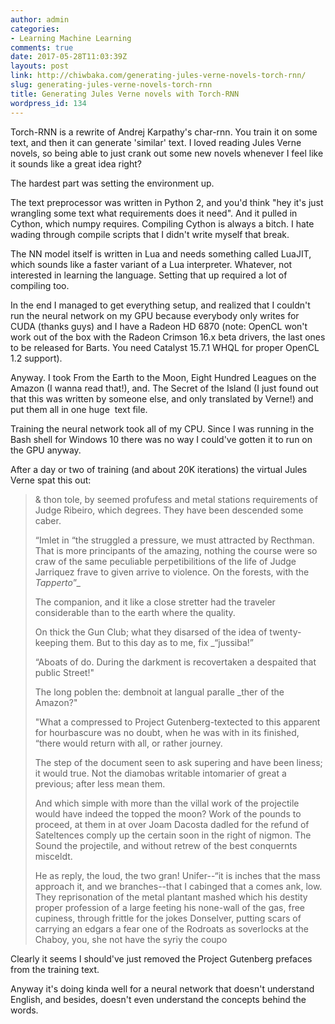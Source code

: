 ```yaml
---
author: admin
categories:
- Learning Machine Learning
comments: true
date: 2017-05-28T11:03:39Z
layouts: post
link: http://chiwbaka.com/generating-jules-verne-novels-torch-rnn/
slug: generating-jules-verne-novels-torch-rnn
title: Generating Jules Verne novels with Torch-RNN
wordpress_id: 134
---
```


Torch-RNN is a rewrite of Andrej Karpathy's char-rnn. You train it on some text, and then it can generate 'similar' text. I loved reading Jules Verne novels, so being able to just crank out some new novels whenever I feel like it sounds like a great idea right?

The hardest part was setting the environment up.

The text preprocessor was written in Python 2, and you'd think "hey it's just wrangling some text what requirements does it need". And it pulled in Cython, which numpy requires. Compiling Cython is always a bitch. I hate wading through compile scripts that I didn't write myself that break.

The NN model itself is written in Lua and needs something called LuaJIT, which sounds like a faster variant of a Lua interpreter. Whatever, not interested in learning the language. Setting that up required a lot of compiling too.

In the end I managed to get everything setup, and realized that I couldn't run the neural network on my GPU because everybody only writes for CUDA (thanks guys) and I have a Radeon HD 6870 (note: OpenCL won't work out of the box with the Radeon Crimson 16.x beta drivers, the last ones to be released for Barts. You need Catalyst 15.7.1 WHQL for proper OpenCL 1.2 support).

Anyway. I took From the Earth to the Moon, Eight Hundred Leagues on the Amazon (I wanna read that!), and. The Secret of the Island (I just found out that this was written by someone else, and only translated by Verne!) and put them all in one huge  text file.

Training the neural network took all of my CPU. Since I was running in the Bash shell for Windows 10 there was no way I could've gotten it to run on the GPU anyway.

After a day or two of training (and about 20K iterations) the virtual Jules Verne spat this out:





<blockquote>& thon tole, by seemed profufess and metal stations requirements of Judge Ribeiro, which degrees.
They have been descended some caber.

“Imlet in “the struggled a pressure, we must attracted by Recthman. That is more principants of the amazing,
nothing the course were so
craw of the same peculiable perpetibilitions of the
life of Judge Jarriquez frave to given
arrive
to violence.  On the forests, with the _Tapperto_”_

The companion, and
it like a close stretter had the traveler considerable than to the earth where the
quality.

On thick the Gun Club; what they disarsed of the idea of twenty-keeping them.  But to this day as to me, fix _“jussiba!”

“Aboats of do.
During the darkment is recovertaken a despaited that public Street!"

The long poblen the: dembnoit at langual paralle _ther of the Amazon?"

"What a compressed to Project Gutenberg-textected to this apparent for hourbascure
was no doubt, when he was with in its finished, “there would return
with all, or rather journey.

The step of the document seen to ask supering and have been liness; it would true. Not
the diamobas writable intomarier of
great a previous; after less mean them.

And which simple with more than the villal
work of the projectile would have indeed the
topped
the moon?
Work of the pounds
to proceed, at
them in at over Joam Dacosta dadled for
the refund of Sateltences comply up the certain soon in the right of nigmon.
The
Sound the projectile, and without retrew of the best
conquernts misceldt.

He as reply, the loud, the two gran!  Unifer--“it is inches that the mass approach
it, and we branches--that I cabinged that a
comes ank, low.
They reprisonation of the metal plantant mashed
which his destity proper profession of a large feeting his none-wall of the gas, free cupiness, through
frittle for the
jokes Donselver, putting scars of carrying an edgars a fear one of the
Rodroats
as soverlocks at the Chaboy, you, she not have the syriy the coupo</blockquote>



Clearly it seems I should've just removed the Project Gutenberg prefaces from the training text.

Anyway it's doing kinda well for a neural network that doesn't understand English, and besides, doesn't even understand the concepts behind the words.
